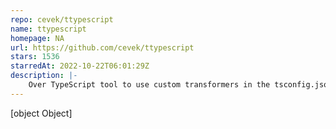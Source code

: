 ```yaml
---
repo: cevek/ttypescript
name: ttypescript
homepage: NA
url: https://github.com/cevek/ttypescript
stars: 1536
starredAt: 2022-10-22T06:01:29Z
description: |-
    Over TypeScript tool to use custom transformers in the tsconfig.json
---
```


[object Object]

